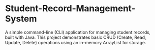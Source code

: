 # Student-Record-Management-System
A simple command-line (CLI) application for managing student records, built with Java. This project demonstrates basic CRUD (Create, Read, Update, Delete) operations using an in-memory ArrayList for storage.
